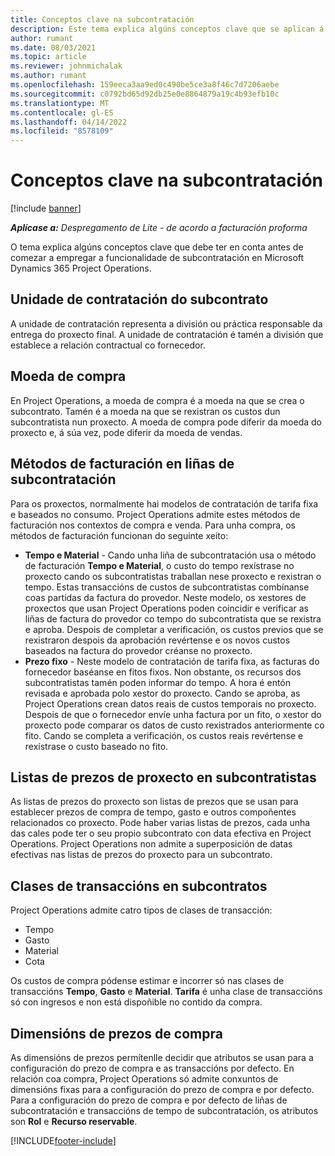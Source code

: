```yaml
---
title: Conceptos clave na subcontratación
description: Este tema explica algúns conceptos clave que se aplican á subcontratación en Microsoft Dynamics 365 Project Operations.
author: rumant
ms.date: 08/03/2021
ms.topic: article
ms.reviewer: johnmichalak
ms.author: rumant
ms.openlocfilehash: 159eeca3aa9ed0c490be5ce3a8f46c7d7206aebe
ms.sourcegitcommit: c0792bd65d92db25e0e8864879a19c4b93efb10c
ms.translationtype: MT
ms.contentlocale: gl-ES
ms.lasthandoff: 04/14/2022
ms.locfileid: "8578109"
---
```

# <a name="key-concepts-in-subcontracting"></a>Conceptos clave na subcontratación

[!include [banner](../../includes/dataverse-preview.md)]

_**Aplícase a:** Despregamento de Lite - de acordo a facturación proforma_

O tema explica algúns conceptos clave que debe ter en conta antes de comezar a empregar a funcionalidade de subcontratación en Microsoft Dynamics 365 Project Operations.

## <a name="contracting-unit-on-the-subcontract"></a>Unidade de contratación do subcontrato

A unidade de contratación representa a división ou práctica responsable da entrega do proxecto final. A unidade de contratación é tamén a división que establece a relación contractual co fornecedor.

## <a name="purchase-currency"></a>Moeda de compra

En Project Operations, a moeda de compra é a moeda na que se crea o subcontrato. Tamén é a moeda na que se rexistran os custos dun subcontratista nun proxecto. A moeda de compra pode diferir da moeda do proxecto e, á súa vez, pode diferir da moeda de vendas.

## <a name="billing-methods-on-subcontract-lines"></a>Métodos de facturación en liñas de subcontratación

Para os proxectos, normalmente hai modelos de contratación de tarifa fixa e baseados no consumo. Project Operations admite estes métodos de facturación nos contextos de compra e venda. Para unha compra, os métodos de facturación funcionan do seguinte xeito:

- **Tempo e Material** - Cando unha liña de subcontratación usa o método de facturación **Tempo e Material**, o custo do tempo rexístrase no proxecto cando os subcontratistas traballan nese proxecto e rexistran o tempo. Estas transaccións de custos de subcontratistas combínanse coas partidas da factura do provedor. Neste modelo, os xestores de proxectos que usan Project Operations poden coincidir e verificar as liñas de factura do provedor co tempo do subcontratista que se rexistra e aproba. Despois de completar a verificación, os custos previos que se rexistraron despois da aprobación revértense e os novos custos baseados na factura do provedor créanse no proxecto.
- **Prezo fixo** - Neste modelo de contratación de tarifa fixa, as facturas do fornecedor baséanse en fitos fixos. Non obstante, os recursos dos subcontratistas tamén poden informar do tempo. A hora é entón revisada e aprobada polo xestor do proxecto. Cando se aproba, as Project Operations crean datos reais de custos temporais no proxecto. Despois de que o fornecedor envíe unha factura por un fito, o xestor do proxecto pode comparar os datos de custo rexistrados anteriormente co fito. Cando se completa a verificación, os custos reais revértense e rexístrase o custo baseado no fito.

## <a name="project-price-lists-on-subcontracts"></a>Listas de prezos de proxecto en subcontratistas

As listas de prezos do proxecto son listas de prezos que se usan para establecer prezos de compra de tempo, gasto e outros compoñentes relacionados co proxecto. Pode haber varias listas de prezos, cada unha das cales pode ter o seu propio subcontrato con data efectiva en Project Operations. Project Operations non admite a superposición de datas efectivas nas listas de prezos do proxecto para un subcontrato.

## <a name="transaction-classes-on-subcontracts"></a>Clases de transaccións en subcontratos

Project Operations admite catro tipos de clases de transacción:

- Tempo
- Gasto
- Material
- Cota

Os custos de compra pódense estimar e incorrer só nas clases de transaccións **Tempo**, **Gasto** e **Material**. **Tarifa** é unha clase de transaccións só con ingresos e non está dispoñible no contido da compra.

## <a name="purchase-pricing-dimensions"></a>Dimensións de prezos de compra

As dimensións de prezos permítenlle decidir que atributos se usan para a configuración do prezo de compra e as transaccións por defecto. En relación coa compra, Project Operations só admite conxuntos de dimensións fixas para a configuración do prezo de compra e por defecto. Para a configuración do prezo de compra e por defecto de liñas de subcontratación e transaccións de tempo de subcontratación, os atributos son **Rol** e **Recurso reservable**.

[!INCLUDE[footer-include](../../includes/footer-banner.md)]
